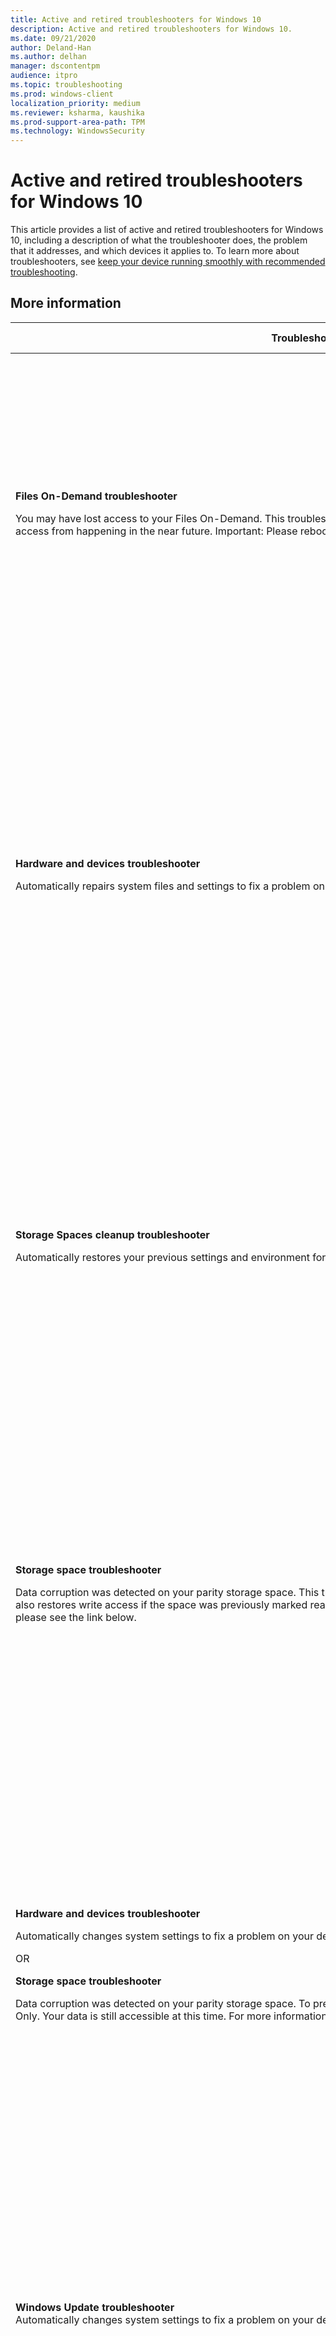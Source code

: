 ```yaml
---
title: Active and retired troubleshooters for Windows 10
description: Active and retired troubleshooters for Windows 10.
ms.date: 09/21/2020
author: Deland-Han
ms.author: delhan
manager: dscontentpm
audience: itpro
ms.topic: troubleshooting
ms.prod: windows-client
localization_priority: medium
ms.reviewer: ksharma, kaushika
ms.prod-support-area-path: TPM
ms.technology: WindowsSecurity
---
```

# Active and retired troubleshooters for Windows 10

This article provides a list of active and retired troubleshooters for Windows 10, including a description of what the troubleshooter does, the problem that it addresses, and which devices it applies to. To learn more about troubleshooters, see [keep your device running smoothly with recommended troubleshooting](https://support.microsoft.com/en-us/help/4487232/keep-your-device-running-smoothly-with-recommended-troubleshooting).


## More information

<table>
<thead>
<tr>
<th>Troubleshooter text</th>
<th>Description</th>
<th>Activation date</th>
<th>Retirement date</th>
<th>More information</th>
</tr>
</thead>
<tbody>
<tr class="odd">
<td><p><strong>Files On-Demand troubleshooter</strong></p>
<p>You may have lost access to your Files On-Demand. This troubleshooter restores access or prevents the loss of access from happening in the near future. Important: Please reboot your device once the troubleshooter is finished.</p></td>
<td><p>After updating to Windows 10, version 2004, some older devices or devices that have certain older apps installed that use legacy <a href="https://docs.microsoft.com/en-us/windows-hardware/drivers/ifs/about-file-system-filter-drivers">file system filter drivers </a>might be unable to connect to OneDrive through the OneDrive app. Affected devices might not be able to download new Files On-Demand content or open previously synced or downloaded files. This troubleshooter mitigates the issue.</p>
<p>Devices that successfully ran the "Hardware and devices" troubleshooter will be notified and asked to run this troubleshooter. This troubleshooter cannot be run manually.</p></td>
<td>6/30/20</td>
<td>-</td>
<td><a href="https://aka.ms/AA8vtwr">https://aka.ms/AA8vtwr</a></td>
</tr>
<tr class="even">
<td><p><strong>Hardware and devices troubleshooter</strong></p>
<p>Automatically repairs system files and settings to fix a problem on your device</p></td>
<td><p>After updating to Windows 10, version 2004, some older devices or devices that have certain older apps installed that use legacy <a href="https://docs.microsoft.com/en-us/windows-hardware/drivers/ifs/about-file-system-filter-drivers">file system filter drivers </a>might be unable to connect to OneDrive through the OneDrive app. Affected devices might not be able to download new Files On-Demand content or open previously synced or downloaded files. This troubleshooter detects the presence of this issue.</p>
<p>This troubleshooter runs automatically on devices that meet the following criteria:</p>
<ul>
<li><p>Runs on Windows 10, version 2004</p></li>
<li><p>Uses a Cloud files filter (OneDrive, iCloud, Workfolders)</p></li>
</ul>
<p><strong>Note:</strong> This troubleshooter cannot be run manually.</p></td>
<td>6/30/20</td>
<td>-</td>
<td><a href="https://aka.ms/AA8vtwr">https://aka.ms/AA8vtwr</a></td>
</tr>
<tr class="odd">
<td><p><strong>Storage Spaces cleanup troubleshooter</strong></p>
<p>Automatically restores your previous settings and environment for Storage Spaces.</p></td>
<td><p>Devices that use Parity Storage Spaces might not be able to use or access their storage spaces after you update to Windows 10, version 2004 (the May 2020 update) or Windows Server, version 2004. After <a href="https://support.microsoft.com/en-us/help/4568831">KB4568831</a> has been applied to your device, this troubleshooter restores your previous Storage Spaces settings.</p>
<p><strong>Note:</strong> This troubleshooter runs automatically on devices that meet the following criteria:</p>
<ul>
<li><p>Successfully ran the "Hardware and devices" or "Storage space" troubleshooter</p></li>
</ul>
<p><strong>Note:</strong> This troubleshooter cannot be run manually.</p></td>
<td>7/30/2020</td>
<td>-</td>
<td><a href="https://aka.ms/AA8uojg">https://aka.ms/AA8uojg</a></td>
</tr>
<tr class="even">
<td><p><strong>Storage space troubleshooter</strong></p>
<p>Data corruption was detected on your parity storage space. This troubleshooter takes actions to prevent further corruption. It also restores write access if the space was previously marked read-only. For more information and recommended actions please see the link below.</p></td>
<td><p>Devices that use Parity Storage Spaces might experience issues when they try to use or access their storage spaces after they update to Windows 10, version 2004 (the May 2020 Update) or Windows Server, version 2004. This troubleshooter mitigates the issue for some users and restores read and write access to your Parity Storage Spaces. </p>
<p>This troubleshooter runs automatically on devices that meet the following criteria.</p>
<ul>
<li><p>Successfully ran the "Hardware and devices" or "Storage Space" troubleshooter</p></li>
</ul>
<p><strong>Note:</strong> This troubleshooter cannot be run manually.</p></td>
<td>7/2/2020</td>
<td>-</td>
<td><a href="https://aka.ms/AA8uojg">https://aka.ms/AA8uojg</a></td>
</tr>
<tr class="odd">
<td><p><strong>Hardware and devices troubleshooter</strong></p>
<p>Automatically changes system settings to fix a problem on your device.</p>
<p>OR</p>
<p><strong>Storage space troubleshooter</strong></p>
<p>Data corruption was detected on your parity storage space. To prevent further corruption, the volume has been marked as Read-Only. Your data is still accessible at this time. For more information and recommended actions please see the link below.</p></td>
<td><p>Devices that use Parity Storage Spaces might experience issues when they try to use or access their storage spaces after they are updated to Windows 10, version 2004 (the May 2020 Update) or Windows Server, version 2004. This troubleshooter helps prevent issues that affect the data on your storage spaces. After the troubleshooter runs, you will not be able to write to your storage spaces.</p>
<p>This troubleshooter runs two times on devices that meet the following criteria:</p>
<ul>
<li><p>Runs Windows 10, version 2004</p></li>
<li><p>Uses storage spaces</p></li>
</ul>
<p>The first time, the troubleshooter runs automatically. The second time, it notifies the user.</p></td>
<td>6/26/2020</td>
<td>-</td>
<td><a href="https://aka.ms/AA8uojg">https://aka.ms/AA8uojg</a></td>
</tr>
<tr class="even">
<td><strong>Windows Update troubleshooter<br />
</strong>Automatically changes system settings to fix a problem on your device.</td>
<td><p>Some devices might not start if Disk Cleanup runs after you install the Windows version 19041.21 update. This troubleshooter temporarily disables the feature to automatically run Disk Cleanup until devices install the Windows 10, version 19041.84 update.</p>
<p>This troubleshooter automatically runs two times. It runs the first time on all devices on Windows 10, version 19041.21. It then runs again after devices are upgraded to Windows 10, version 19041.84.<br />
<br />
<strong>Note:</strong> This troubleshooter cannot be run manually.</p></td>
<td>2/7/2020</td>
<td>-</td>
<td><a href="https://aka.ms/AA7afc1">https://aka.ms/AA7afc1</a></td>
</tr>
</tbody>
</table>
